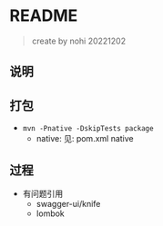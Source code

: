 # README
> create by nohi 20221202

## 说明

## 打包
* `mvn -Pnative -DskipTests package`
  * native: 见: pom.xml <profiles><profile><id>native</id>

## 过程
* 有问题引用
  * swagger-ui/knife
  * lombok

